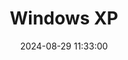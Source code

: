 ---
layout: post
title: Windows XP
summary: 
date: '2024-08-29 11:33:00'
tags: [Microsoft, Operating Systems, PC, Windows]
---